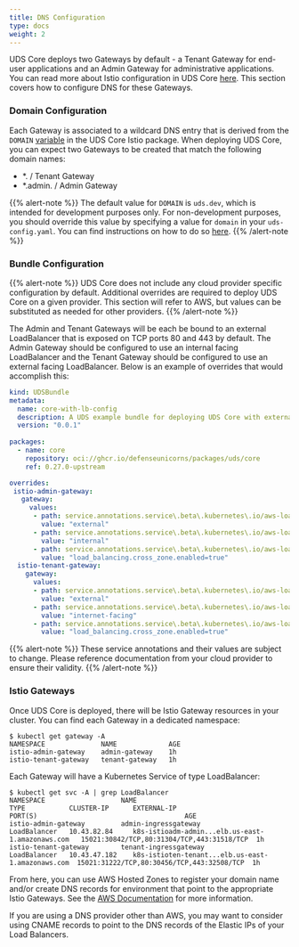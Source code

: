 ```yaml
---
title: DNS Configuration
type: docs
weight: 2
---
```


UDS Core deploys two Gateways by default - a Tenant Gateway for end-user applications and an Admin Gateway for administrative applications. You can read more about Istio configuration in UDS Core [here](https://uds.defenseunicorns.com/core/configuration/istio/ingress/). This section covers how to configure DNS for these Gateways.

### Domain Configuration
Each Gateway is associated to a wildcard DNS entry that is derived from the `DOMAIN` [variable](https://github.com/defenseunicorns/uds-core/blob/e624d73f79bd6739b6808fbdbf5ca75ebb7c1d3c/src/istio/zarf.yaml#L8) in the UDS Core Istio package. When deploying UDS Core, you can expect two Gateways to be created that match the following domain names:
- *.<DOMAIN> / Tenant Gateway
- *.admin.<DOMAIN> / Admin Gateway

{{% alert-note %}}
The default value for `DOMAIN` is `uds.dev`, which is intended for development purposes only. For non-development purposes, you should override this value by specifying a value for `domain` in your `uds-config.yaml`. You can find instructions on how to do so [here](https://uds.defenseunicorns.com/core/configuration/istio/ingress/#configure-domain-name-and-tls-for-istio-gateways). 
{{% /alert-note %}}

### Bundle Configuration
{{% alert-note %}}
UDS Core does not include any cloud provider specific configuration by default. Additional overrides are required to deploy UDS Core on a given provider. This section will refer to AWS, but values can be substituted as needed for other providers.
{{% /alert-note %}}

The Admin and Tenant Gateways will be each be bound to an external LoadBalancer that is exposed on TCP ports 80 and 443 by default. The Admin Gateway should be configured to use an internal facing LoadBalancer and the Tenant Gateway should be configured to use an external facing LoadBalancer. Below is an example of overrides that would accomplish this:
```yaml
kind: UDSBundle
metadata:
  name: core-with-lb-config
  description: A UDS example bundle for deploying UDS Core with external Load Balancer configuration
  version: "0.0.1"
  
packages:
  - name: core
    repository: oci://ghcr.io/defenseunicorns/packages/uds/core
    ref: 0.27.0-upstream

overrides:
 istio-admin-gateway:
   gateway:
     values:
      - path: service.annotations.service\.beta\.kubernetes\.io/aws-load-balancer-type
        value: "external"
      - path: service.annotations.service\.beta\.kubernetes\.io/aws-load-balancer-scheme
        value: "internal"
      - path: service.annotations.service\.beta\.kubernetes\.io/aws-load-balancer-attributes
        value: "load_balancing.cross_zone.enabled=true"
  istio-tenant-gateway:
    gateway:
      values:
      - path: service.annotations.service\.beta\.kubernetes\.io/aws-load-balancer-type
        value: "external"
      - path: service.annotations.service\.beta\.kubernetes\.io/aws-load-balancer-scheme
        value: "internet-facing"
      - path: service.annotations.service\.beta\.kubernetes\.io/aws-load-balancer-attributes
        value: "load_balancing.cross_zone.enabled=true"        
```
{{% alert-note %}}
These service annotations and their values are subject to change. Please reference documentation from your cloud provider to ensure their validity.
{{% /alert-note %}}

### Istio Gateways
Once UDS Core is deployed, there will be Istio Gateway resources in your cluster. You can find each Gateway in a dedicated namespace:
```cli
$ kubectl get gateway -A
NAMESPACE              NAME             AGE
istio-admin-gateway    admin-gateway    1h
istio-tenant-gateway   tenant-gateway   1h
```

Each Gateway will have a Kubernetes Service of type LoadBalancer:
```cli
$ kubectl get svc -A | grep LoadBalancer
NAMESPACE                   NAME                                             TYPE           CLUSTER-IP      EXTERNAL-IP                                        PORT(S)                                     AGE
istio-admin-gateway         admin-ingressgateway                             LoadBalancer   10.43.82.84     k8s-istioadm-admin...elb.us-east-1.amazonaws.com   15021:30842/TCP,80:31304/TCP,443:31518/TCP  1h
istio-tenant-gateway        tenant-ingressgateway                            LoadBalancer   10.43.47.182    k8s-istioten-tenant...elb.us-east-1.amazonaws.com  15021:31222/TCP,80:30456/TCP,443:32508/TCP  1h
```

From here, you can use AWS Hosted Zones to register your domain name and/or create DNS records for environment that point to the appropriate Istio Gateways. See the [AWS Documentation](https://docs.aws.amazon.com/Route53/latest/DeveloperGuide/routing-to-elb-load-balancer.html) for more information. 

If you are using a DNS provider other than AWS, you may want to consider using CNAME records to point to the DNS records of the Elastic IPs of your Load Balancers.